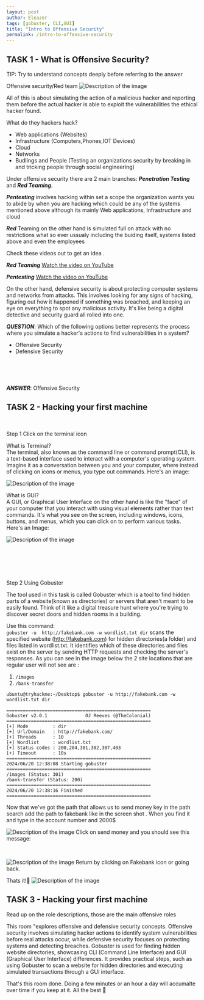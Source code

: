 ```yaml
---
layout: post
author: Eleazer
tags: [gobuster, CLI,GUI]
title: "Intro to Offensive Security"
permalink: /intro-to-offensive-security
---
```


## TASK 1 - What is Offensive Security?


TIP: Try to understand concepts deeply before referring to the answer

Offensive security/Red team
![Description of the image](redteaming.png)


All of this is about simulating the action of a malicious hacker and reporting them before the actual hacker is able to exploit the vulnerabilities the ethical hacker found.

What do they hackers hack?
- Web applications (Websites)
- Infrastructure (Computers,Phones,IOT Devices)
- Cloud
- Networks
- Budlings and People (Testing an organizations security by breaking in and tricking people through social engineering)

Under offensive security there are 2 main branches:
***Penetration Testing*** and ***Red Teaming***.

 ***Pentesting*** involves hacking within set a scope the organization wants you to abide by when you are hacking which could be any of the systems mentioned above although its mainly Web applications, Infrastructure and cloud

  ***Red*** Teaming on the other hand is simulated full on attack with no restrictions what so ever ussualy including the buiding itself, systems listed above and even the employees

Check these videos out to get an idea .

***Red Teaming***
[Watch the video on YouTube](https://www.youtube.com/watch?v=pL9q2lOZ1Fw&ab_channel=InsiderTech)

***Pentesting***
[Watch the video on YouTube](https://www.youtube.com/watch?v=_NVxgQdA45g&ab_channel=careersnz)



On the other hand, defensive security is about protecting computer systems and networks from attacks. This involves looking for any signs of hacking, figuring out how it happened if something was breached, and keeping an eye on everything to spot any malicious activity. It's like being a digital detective and security guard all rolled into one.

***QUESTION***: Which of the following options better represents the process where you simulate a hacker's actions to find vulnerabilities in a system?

* Offensive Security
* Defensive Security

<br>
<br>
<br>


***ANSWER***:
 Offensive Security

## TASK 2 - Hacking your first machine

<br>

Step 1 Click on the terminal icon

What is Terminal?<br>
The terminal, also known as the command line or command prompt(CLI), is a text-based interface used to interact with a computer's operating system. Imagine it as a conversation between you and your computer, where instead of clicking on icons or menus, you type out commands. Here's an image:


![Description of the image](CLI.png)

What is GUI?
<br> A GUI, or Graphical User Interface on the other hand is like the "face" of your computer that you interact with using visual elements rather than text commands. It's what you see on the screen, including windows, icons, buttons, and menus, which you can click on to perform various tasks. Here's an Image:

![Description of the image](gui.png)

<br>
<br>
<br>
<br>



Step 2 Using Gobuster

The tool used in this task is called Gobuster which is a tool to find hidden parts of a website(known as directories) or servers that aren't meant to be easily found. Think of it like a digital treasure hunt where you're trying to discover secret doors and hidden rooms in a building.


Use this  command: <br>`gobuster -u  http://fakebank.com -w wordlist.txt dir` scans the specified website (http://fakebank.com) for hidden directories(a folder) and files listed in wordlist.txt. It identifies which of these directories and files exist on the server by sending HTTP requests and checking the server's responses. As you can see in the image below the 2 site locations  that are regular user will not see are :

1. `/images`
2. `/bank-transfer`

```
ubuntu@tryhackme:~/Desktop$ gobuster -u http://fakebank.com -w wordlist.txt dir

=====================================================
Gobuster v2.0.1              OJ Reeves (@TheColonial)
=====================================================
[+] Mode         : dir
[+] Url/Domain   : http://fakebank.com/
[+] Threads      : 10
[+] Wordlist     : wordlist.txt
[+] Status codes : 200,204,301,302,307,403
[+] Timeout      : 10s
=====================================================
2024/06/20 12:38:08 Starting gobuster
=====================================================
/images (Status: 301)
/bank-transfer (Status: 200)
=====================================================
2024/06/20 12:38:16 Finished
=====================================================

```
Now that we've got the path that allows us to send money key in the path search
add the path to fakebank like in the screen shot . When you find it and type in the account number and 2000$

![Description of the image](tranf.png)
Click on send money and you should see this message:


<br>

![Description of the image](tranftick.png)
Return by clicking on Fakebank icon or going back.

Thats it!🎉
![Description of the image](tranconf.png)





## TASK 3 - Hacking your first machine
Read up on the role descriptions, those are the main offensive roles


This room  "explores offensive and defensive security concepts. Offensive security involves simulating hacker actions to identify system vulnerabilities before real attacks occur, while defensive security focuses on protecting systems and detecting breaches.  Gobuster is used for finding hidden website directories, showcasing CLI (Command Line Interface) and GUI (Graphical User Interface) differences. It provides practical steps, such as using Gobuster to scan a website for hidden directories and executing simulated transactions through a GUI interface.

That's this room done.
Doing a few  minutes or an hour a day will accumalte over time if you keep at it.
All the best 🙌
